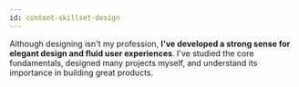 ```yaml
---
id: content-skillset-design
---
```


Although designing isn't my profession, **I've developed a strong sense for
elegant design and fluid user experiences**. I've studied the core fundamentals,
designed many projects myself, and understand its importance in building great
products.
